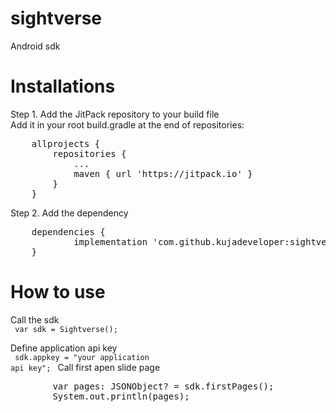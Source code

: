 # sightverse

Android sdk

# Installations
    
Step 1. Add the JitPack repository to your build file <br />
Add it in your root build.gradle at the end of repositories:<br />

<pre>
	allprojects {
		repositories {
			...
			maven { url 'https://jitpack.io' }
		}
	}
</pre>

Step 2. Add the dependency<br>
<pre>
	dependencies {
	        implementation 'com.github.kujadeveloper:sightverse_android_sdk:Tag'
	}
</pre>


# How to use

Call the sdk<br>
	<code>
		var sdk = Sightverse();
	</code>
	
Define application api key<br>
	<code>
		sdk.appkey = "your application api key";
	</code>
Call first apen slide page<br>
<pre>
        var pages: JSONObject? = sdk.firstPages();
        System.out.println(pages);
</pre>
